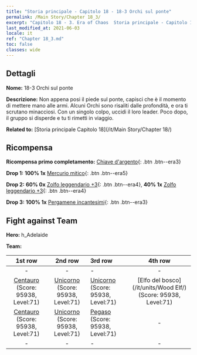 ```yaml
---
title: "Storia principale - Capitolo 18 - 18-3 Orchi sul ponte"
permalink: /Main Story/Chapter 18_3/
excerpt: "Capitolo 18 - 3. Era of Chaos  Storia principale - Capitolo 18_3. 18-3 Orchi sul ponte"
last_modified_at: 2021-06-03
locale: it
ref: "Chapter 18_3.md"
toc: false
classes: wide
---
```


## Dettagli

 **Nome:** 18-3 Orchi sul ponte

 **Descrizione:** Non appena posi il piede sul ponte, capisci che è il momento di mettere mano alle armi. Alcuni Orchi sono risaliti dalle profondità, e ora ti scrutano minacciosi. Con un singolo colpo, uccidi il loro leader. Poco dopo, il gruppo si disperde e tu ti rimetti in viaggio.

 **Related to:** [Storia principale Capitolo 18](/it/Main Story/Chapter 18/)

## Ricompensa

 **Ricompensa primo completamento:** [Chiave d'argento](/ItemsIT/con_693/){: .btn .btn--era3}

 **Drop 1:** **100% 1x** [Mercurio mitico](/ItemsIT/mat_63/){: .btn .btn--era5}

 **Drop 2:** **60% 0x** [Zolfo leggendario +3](/ItemsIT/mat_57/){: .btn .btn--era4}, **40% 1x** [Zolfo leggendario +3](/ItemsIT/mat_57/){: .btn .btn--era4}

 **Drop 3:** **100% 1x** [Pergamene incantesimi](/ItemsIT/con_694/){: .btn .btn--era3}


## Fight against Team
 **Hero:** h_Adelaide

 **Team:**


  | 1st row | 2nd row | 3rd row | 4th row |
  |:----:|:----:|:----|:----:|
  | - | - | - | - |
  | [Centauro](/it/units/Centaur/) (Score: 95938, Level:71)  | [Unicorno](/it/units/Unicorn/) (Score: 95938, Level:71)  | [Unicorno](/it/units/Unicorn/) (Score: 95938, Level:71)  | [Elfo del bosco](/it/units/Wood Elf/) (Score: 95938, Level:71)  |
  | [Centauro](/it/units/Centaur/) (Score: 95938, Level:71)  | [Unicorno](/it/units/Unicorn/) (Score: 95938, Level:71)  | [Pegaso](/it/units/Pegasus/) (Score: 95938, Level:71)  | - |
  | - | - | - | - |


